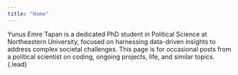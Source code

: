 ```yaml
---
title: "Home"
---
```


Yunus Emre Tapan is a dedicated PhD student in Political Science at Northeastern University, focused on harnessing data-driven insights to address complex societal challenges. This page is for occasional posts from a political scientist on coding, ongoing projects, life, and similar topics.
{.lead}
